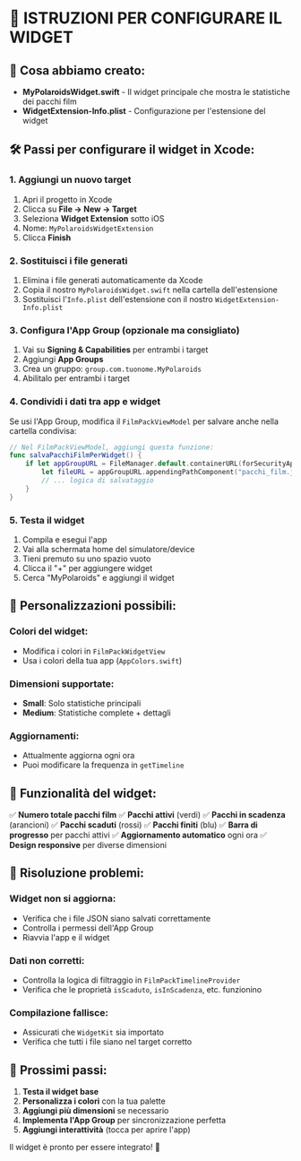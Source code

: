 # 🎯 ISTRUZIONI PER CONFIGURARE IL WIDGET

## 📱 Cosa abbiamo creato:
- **MyPolaroidsWidget.swift** - Il widget principale che mostra le statistiche dei pacchi film
- **WidgetExtension-Info.plist** - Configurazione per l'estensione del widget

## 🛠️ Passi per configurare il widget in Xcode:

### 1. Aggiungi un nuovo target
1. Apri il progetto in Xcode
2. Clicca su **File → New → Target**
3. Seleziona **Widget Extension** sotto iOS
4. Nome: `MyPolaroidsWidgetExtension`
5. Clicca **Finish**

### 2. Sostituisci i file generati
1. Elimina i file generati automaticamente da Xcode
2. Copia il nostro `MyPolaroidsWidget.swift` nella cartella dell'estensione
3. Sostituisci l'`Info.plist` dell'estensione con il nostro `WidgetExtension-Info.plist`

### 3. Configura l'App Group (opzionale ma consigliato)
1. Vai su **Signing & Capabilities** per entrambi i target
2. Aggiungi **App Groups**
3. Crea un gruppo: `group.com.tuonome.MyPolaroids`
4. Abilitalo per entrambi i target

### 4. Condividi i dati tra app e widget
Se usi l'App Group, modifica il `FilmPackViewModel` per salvare anche nella cartella condivisa:

```swift
// Nel FilmPackViewModel, aggiungi questa funzione:
func salvaPacchiFilmPerWidget() {
    if let appGroupURL = FileManager.default.containerURL(forSecurityApplicationGroupIdentifier: "group.com.tuonome.MyPolaroids") {
        let fileURL = appGroupURL.appendingPathComponent("pacchi_film.json")
        // ... logica di salvataggio
    }
}
```

### 5. Testa il widget
1. Compila e esegui l'app
2. Vai alla schermata home del simulatore/device
3. Tieni premuto su uno spazio vuoto
4. Clicca il "+" per aggiungere widget
5. Cerca "MyPolaroids" e aggiungi il widget

## 🎨 Personalizzazioni possibili:

### Colori del widget:
- Modifica i colori in `FilmPackWidgetView`
- Usa i colori della tua app (`AppColors.swift`)

### Dimensioni supportate:
- **Small**: Solo statistiche principali
- **Medium**: Statistiche complete + dettagli

### Aggiornamenti:
- Attualmente aggiorna ogni ora
- Puoi modificare la frequenza in `getTimeline`

## 🚀 Funzionalità del widget:

✅ **Numero totale pacchi film**
✅ **Pacchi attivi** (verdi)
✅ **Pacchi in scadenza** (arancioni)
✅ **Pacchi scaduti** (rossi)
✅ **Pacchi finiti** (blu)
✅ **Barra di progresso** per pacchi attivi
✅ **Aggiornamento automatico** ogni ora
✅ **Design responsive** per diverse dimensioni

## 🔧 Risoluzione problemi:

### Widget non si aggiorna:
- Verifica che i file JSON siano salvati correttamente
- Controlla i permessi dell'App Group
- Riavvia l'app e il widget

### Dati non corretti:
- Controlla la logica di filtraggio in `FilmPackTimelineProvider`
- Verifica che le proprietà `isScaduto`, `isInScadenza`, etc. funzionino

### Compilazione fallisce:
- Assicurati che `WidgetKit` sia importato
- Verifica che tutti i file siano nel target corretto

## 📱 Prossimi passi:

1. **Testa il widget base**
2. **Personalizza i colori** con la tua palette
3. **Aggiungi più dimensioni** se necessario
4. **Implementa l'App Group** per sincronizzazione perfetta
5. **Aggiungi interattività** (tocca per aprire l'app)

Il widget è pronto per essere integrato! 🎉
